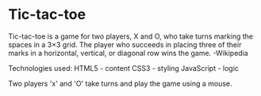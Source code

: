 # Tic-tac-toe
Tic-tac-toe is a game for two players, X and O, who take turns marking the spaces in a 3×3 grid. The player who succeeds in placing three of their marks in a horizontal, vertical, or diagonal row wins the game.
                                                                          -Wikipedia
																																					
Technologies used:
HTML5 - content
CSS3 - styling
JavaScript - logic 

Two players 'x' and 'O' take turns and play the game using a mouse. 
